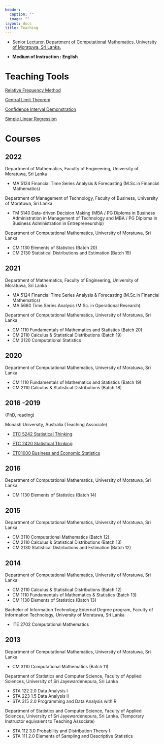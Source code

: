 ```yaml
---
header:
  caption: ""
  image: ""
layout: docs
title: Teaching
---
```


- [Senior Lecturer, Department of Computational Mathematics, University of Moratuwa, Sri Lanka.](https://uom.lk/staff/Talagala.PD.php) 

- **Medium of Instruction : English**

# Teaching Tools

[Relative Frequency Method]( https://pridiltal.shinyapps.io/Probability/)

[Central Limit Theorem](https://pridiltal.shinyapps.io/CLTapp/)

[Confidence Interval Demonstration](https://pridiltal.shinyapps.io/Confidence_Interval/)

[Simple Linear Regression](https://pridiltal.shinyapps.io/regression/)

# Courses

## 2022

Department of Mathematics, Faculty of Engineering, University of Moratuwa, Sri Lanka

- MA 5124 Financial Time Series Analysis & Forecasting (M.Sc.in Financial Mathematics)

Department of Management of Technology, Faculty of Business, University of Moratuwa, Sri Lanka 

- TM 5140 Data-driven Decision Making (MBA / PG Diploma in Business Administration in Management of Technology and  MBA / PG Diploma in Business Administration in Entrepreneurship)

Department of Computational Mathematics, University of Moratuwa, Sri Lanka

- CM 1130 Elements of Statistics (Batch 20)
- CM 2130 Statistical Distributions and Estimation (Batch 19)


## 2021

Department of Mathematics, Faculty of Engineering, University of Moratuwa, Sri Lanka

- MA 5124 Financial Time Series Analysis & Forecasting (M.Sc.in Financial Mathematics)
- MA 5680 Time Series Analysis (M.Sc. in Operational Research) 

Department of Computational Mathematics, University of Moratuwa, Sri Lanka

- CM 1110 Fundamentals of Mathematics and Statistics (Batch 20)
- CM 2110 Calculus & Statistical Distributions (Batch 19)
- CM 3120 Computational Statistics

## 2020

Department of Computational Mathematics, University of Moratuwa, Sri Lanka

- CM 1110 Fundamentals of Mathematics and Statistics (Batch 19)
- CM 2110 Calculus & Statistical Distributions (Batch 18)

## 2016 -2019

(PhD, reading)

Monash University, Australia (Teaching Associate)

- [ETC 5242 Statistical Thinking](https://www3.monash.edu/pubs/2019handbooks/units/ETC5242.html)

- [ETC 2420 Statistical Thinking](https://www3.monash.edu/pubs/2018handbooks/units/ETC2420.html)

- [ETC1000 Business and Economic Statistics](https://www3.monash.edu/pubs/2019handbooks/units/ETC1000.html)

## 2016

Department of Computational Mathematics, University of Moratuwa, Sri Lanka

- CM 1130 Elements of Statistics (Batch 14)

## 2015 

Department of Computational Mathematics, University of Moratuwa, Sri Lanka

- CM 3110 Computational Mathematics (Batch 12)
- CM 2110 Calculus & Statistical Distributions (Batch 13)
- CM 2130 Statistical Distributions and Estimation (Batch 12)

## 2014

Department of Computational Mathematics, University of Moratuwa, Sri Lanka

- CM 2110  Calculus & Statistical Distributions (Batch 12)
- CM 1110 Fundamentals of Mathematics & Statistics (Batch 13)
- CM 1130 Elements of Statistics (Batch 13)

Bachelor of Information Technology External Degree program, Faculty of
Information Technology, University of Moratuwa, Sri Lanka

- ITE 2702 Computational Mathematics

## 2013 

Department of Computational Mathematics, University of Moratuwa, Sri Lanka

-  CM 3110 Computational Mathematics (Batch 11)

Department of Statistics and Computer Science, Faculty of Applied Sciences, University of Sri Jayewardenepura, Sri Lanka

- STA 122 2.0 Data Analysis I
- STA 223 1.5 Data Analysis II
- STA 315 2.0 Programming and Data Analysis with R


Department of Statistics and Computer Science, Faculty of Applied Sciences, University of Sri Jayewardenepura, Sri Lanka. (Temporary Instructor equivalent to Teaching Associate)

- STA 112 3.0 Probability and Distribution Theory I 
- STA 111 2.0 Elements of Sampling and Descriptive Statistics 
